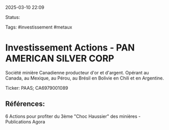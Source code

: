 
2025-03-10 22:09

Status:

Tags: #investissement  #metaux 


# Investissement Actions - PAN AMERICAN SILVER CORP

Société minière Canadienne producteur d'or et d'argent.
Opérant au Canada, au Mexique, au Pérou, au Brésil en Bolivie en Chili et en Argentine.

Ticker: PAAS; CA6979001089


## Références:

6 Actions pour profiter du 3ème "Choc Haussier" des minières - Publications Agora